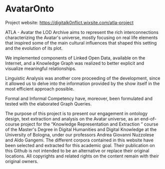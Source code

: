 # AvatarOnto

Project website: https://digitalk0nflict.wixsite.com/atla-project

ATLA - Avatar the LOD Archive aims to represent the rich interconnections characterizing the Avatar's universe, mostly focusing on real life elements that inspired some of the main cultural influences that shaped this setting and the evolution of its plot. 

We implemented components of Linked Open Data, available on the Internet, and a Knowledge Graph was realized to better explicit and visualize meaningful relationships. 

Linguistic Analysis was another core proceeding of the development, since it allowed us to delve into the information provided by the show itself in the most efficient approach possible. 

Formal and Informal Competency have, moreover, been formulated and tested with the elaborated Graph Queries.


The purpose of this project is to present our engagement in ontology design, text extraction and analysis on the Avatar universe, as an end-of-course project for the “Knowledge Representation and Extraction ” course of the Master's Degree in Digital Humanities and Digital Knowledge at the University of Bologna, under our professors Andrea Giovanni Nuzzolese and Aldo Gangemi. The different corpora contained in this website have been selected and extracted for this academic goal. Their publication on this Github is not intended to be an alternative or replace their original locations. All copyrights and related rights on the content remain with their original owners.
